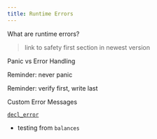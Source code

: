 ```yaml
---
title: Runtime Errors
---
```


What are runtime errors?
> link to safety first section in newest version

Panic vs Error Handling

Reminder: never panic

Reminder: verify first, write last

Custom Error Messages

[`decl_error`](https://crates.parity.io/frame_support/macro.decl_error.html)

* testing from `balances`